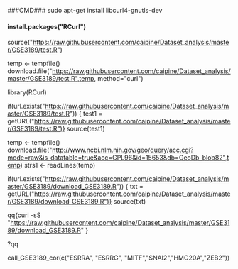 ###CMD###    sudo apt-get install libcurl4-gnutls-dev 
####         install.packages("RCurl")

source("https://raw.githubusercontent.com/caipine/Dataset_analysis/master/GSE3189/test.R")

temp <- tempfile()
download.file("https://raw.githubusercontent.com/caipine/Dataset_analysis/master/GSE3189/test.R",temp, method="curl")


library(RCurl)

if(url.exists("https://raw.githubusercontent.com/caipine/Dataset_analysis/master/GSE3189/test.R")) {
test1 = getURL("https://raw.githubusercontent.com/caipine/Dataset_analysis/master/GSE3189/test.R")}
source(test1)


temp <- tempfile()
download.file("http://www.ncbi.nlm.nih.gov/geo/query/acc.cgi?mode=raw&is_datatable=true&acc=GPL96&id=15653&db=GeoDb_blob82",temp)
strs1 <- readLines(temp)



if(url.exists("https://raw.githubusercontent.com/caipine/Dataset_analysis/master/GSE3189/download_GSE3189.R")) {
txt = getURL("https://raw.githubusercontent.com/caipine/Dataset_analysis/master/GSE3189/download_GSE3189.R")}
source(txt)


qq{curl -sS "https://raw.githubusercontent.com/caipine/Dataset_analysis/master/GSE3189/download_GSE3189.R" }

?qq



call_GSE3189_cor(c("ESRRA", "ESRRG", "MITF","SNAI2","HMG20A","ZEB2"))

